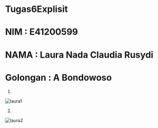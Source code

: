 # Tugas6Explisit
# NIM : E41200599
# NAMA : Laura Nada Claudia Rusydi
# Golongan : A Bondowoso


1. 
![laura1](https://user-images.githubusercontent.com/74998643/137267310-099718a1-bb7e-451d-9929-ead59670babe.PNG)

2. 
![laura2](https://user-images.githubusercontent.com/74998643/137267501-06039405-72b3-40ce-8411-d17f209c5028.PNG)


